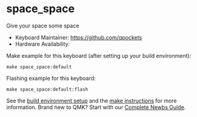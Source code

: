 # space_space

Give your space some space

* Keyboard Maintainer: https://github.com/qpockets
* Hardware Availability: 

Make example for this keyboard (after setting up your build environment):

    make space_space:default

Flashing example for this keyboard:

    make space_space:default:flash

See the [build environment setup](https://docs.qmk.fm/#/getting_started_build_tools) and the [make instructions](https://docs.qmk.fm/#/getting_started_make_guide) for more information. Brand new to QMK? Start with our [Complete Newbs Guide](https://docs.qmk.fm/#/newbs).
